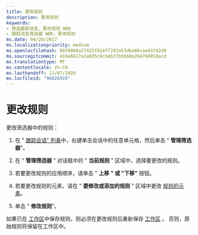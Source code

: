 ```yaml
---
title: 更改规则
description: 更改规则
keywords:
- 筛选跟踪消息，更改规则 WDK
- 跟踪消息筛选器 WDK，更改规则
ms.date: 04/20/2017
ms.localizationpriority: medium
ms.openlocfilehash: 68f0866a27425f816ff293a53dba66cae837d2d8
ms.sourcegitcommit: 418e6617e2a695c9cb4b37b5b60e264760858acd
ms.translationtype: MT
ms.contentlocale: zh-CN
ms.lasthandoff: 12/07/2020
ms.locfileid: "96826919"
---
```

# <a name="changing-a-rule"></a>更改规则


更改筛选器中的规则：

1.  在 " [跟踪会话" 列表](trace-session-list.md)中，右键单击会话中的任意单元格，然后单击 " **管理筛选器**"。

2.  在 " **管理筛选器** " 对话框中的 " **当前规则** " 区域中，选择要更改的规则。

3.  若要更改规则的应用顺序，请单击 " **上移** **" 或 "下移"** 按钮。

4.  若要更改规则的元素，请在 " **要修改或添加的规则** " 区域中更改 [规则的元素](filter-rule-elements.md)。

5.  单击 " **修改规则**"。

如果已在 [工作区](using-traceview-workspaces.md)中保存规则，则必须在更改规则后重新保存 [工作区](saving-or-resaving-a-workspace.md) 。 否则，原始规则将保留在工作区中。

 

 





